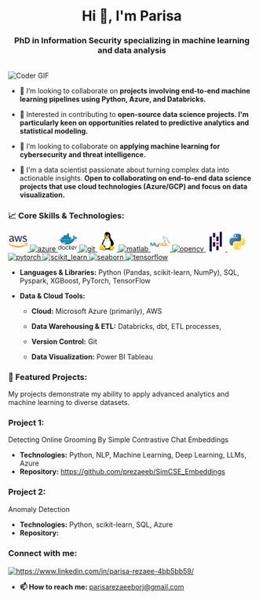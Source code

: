<h1 align="center">Hi 👋, I'm Parisa</h1>
<h3 align="center">PhD in Information Security specializing in machine learning and data analysis</h3>
 <br>
    <img src="https://media.giphy.com/media/SWoSkN6DxTszqIKEqv/giphy.gif" alt="Coder GIF" width="500">
 </abc>
</h2> 


- 👯 I’m looking to collaborate on **projects involving end-to-end machine learning pipelines using Python, Azure, and Databricks.**

- 🌱 Interested in contributing to **open-source data science projects. I'm particularly keen on opportunities related to predictive analytics and statistical modeling.**

- 👯 I’m looking to collaborate on **applying machine learning for cybersecurity and threat intelligence.**

- 🤝 I'm a data scientist passionate about turning complex data into actionable insights. **Open to collaborating on end-to-end data science projects that use cloud technologies (Azure/GCP) and focus on data visualization.**

<h3 align="left">📈 Core Skills & Technologies:</h3>
<p align="left"> <a href="https://aws.amazon.com" target="_blank" rel="noreferrer"> <img src="https://raw.githubusercontent.com/devicons/devicon/master/icons/amazonwebservices/amazonwebservices-original-wordmark.svg" alt="aws" width="40" height="40"/> </a> <a href="https://azure.microsoft.com/en-in/" target="_blank" rel="noreferrer"> <img src="https://www.vectorlogo.zone/logos/microsoft_azure/microsoft_azure-icon.svg" alt="azure" width="40" height="40"/> </a> <a href="https://www.docker.com/" target="_blank" rel="noreferrer"> <img src="https://raw.githubusercontent.com/devicons/devicon/master/icons/docker/docker-original-wordmark.svg" alt="docker" width="40" height="40"/> </a> <a href="https://git-scm.com/" target="_blank" rel="noreferrer"> <img src="https://www.vectorlogo.zone/logos/git-scm/git-scm-icon.svg" alt="git" width="40" height="40"/> </a> <a href="https://www.linux.org/" target="_blank" rel="noreferrer"> <img src="https://raw.githubusercontent.com/devicons/devicon/master/icons/linux/linux-original.svg" alt="linux" width="40" height="40"/> </a> <a href="https://www.mathworks.com/" target="_blank" rel="noreferrer"> <img src="https://upload.wikimedia.org/wikipedia/commons/2/21/Matlab_Logo.png" alt="matlab" width="40" height="40"/> </a> <a href="https://www.mysql.com/" target="_blank" rel="noreferrer"> <img src="https://raw.githubusercontent.com/devicons/devicon/master/icons/mysql/mysql-original-wordmark.svg" alt="mysql" width="40" height="40"/> </a> <a href="https://opencv.org/" target="_blank" rel="noreferrer"> <img src="https://www.vectorlogo.zone/logos/opencv/opencv-icon.svg" alt="opencv" width="40" height="40"/> </a> <a href="https://pandas.pydata.org/" target="_blank" rel="noreferrer"> <img src="https://raw.githubusercontent.com/devicons/devicon/2ae2a900d2f041da66e950e4d48052658d850630/icons/pandas/pandas-original.svg" alt="pandas" width="40" height="40"/> </a> <a href="https://www.python.org" target="_blank" rel="noreferrer"> <img src="https://raw.githubusercontent.com/devicons/devicon/master/icons/python/python-original.svg" alt="python" width="40" height="40"/> </a> <a href="https://pytorch.org/" target="_blank" rel="noreferrer"> <img src="https://www.vectorlogo.zone/logos/pytorch/pytorch-icon.svg" alt="pytorch" width="40" height="40"/> </a> <a href="https://scikit-learn.org/" target="_blank" rel="noreferrer"> <img src="https://upload.wikimedia.org/wikipedia/commons/0/05/Scikit_learn_logo_small.svg" alt="scikit_learn" width="40" height="40"/> </a> <a href="https://seaborn.pydata.org/" target="_blank" rel="noreferrer"> <img src="https://seaborn.pydata.org/_images/logo-mark-lightbg.svg" alt="seaborn" width="40" height="40"/> </a> <a href="https://www.tensorflow.org" target="_blank" rel="noreferrer"> <img src="https://www.vectorlogo.zone/logos/tensorflow/tensorflow-icon.svg" alt="tensorflow" width="40" height="40"/> </a> </p>


- **Languages & Libraries:** Python (Pandas, scikit-learn, NumPy), SQL, Pyspark, XGBoost, PyTorch, TensorFlow

- **Data & Cloud Tools:**

    - **Cloud:** Microsoft Azure (primarily), AWS

    - **Data Warehousing & ETL:** Databricks, dbt, ETL processes,

    - **Version Control:** Git

   - **Data Visualization:** Power BI Tableau



     

<h3 align="left">🔬 Featured Projects:</h3>
My projects demonstrate my ability to apply advanced analytics and machine learning to diverse datasets.
 <h3 align="left">Project 1:</h3>  Detecting Online Grooming By Simple Contrastive Chat
Embeddings

- **Technologies:** Python, NLP, Machine Learning, Deep Learning, LLMs, Azure
- **Repository:** https://github.com/prezaeeb/SimCSE_Embeddings


 <h3 align="left">Project 2:</h3>  Anomaly Detection

- **Technologies:** Python, scikit-learn, SQL, Azure
- **Repository:**


<h3 align="left">Connect with me:</h3>
<p align="left">
<a href="https://linkedin.com/in/https://www.linkedin.com/in/parisa-rezaee-4bb5bb59/" target="blank"><img align="center" src="https://raw.githubusercontent.com/rahuldkjain/github-profile-readme-generator/master/src/images/icons/Social/linked-in-alt.svg" alt="https://www.linkedin.com/in/parisa-rezaee-4bb5bb59/" height="30" width="40" /></a>
</p>


- **📫 How to reach me:** parisarezaeeborj@gmail.com


